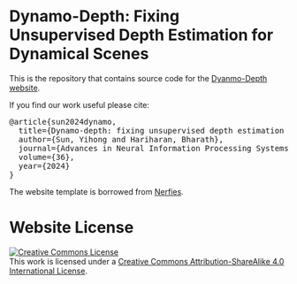 # Dynamo-Depth: Fixing Unsupervised Depth Estimation for Dynamical Scenes

This is the repository that contains source code for the [Dyanmo-Depth website](https://dynamo-depth.github.io).

If you find our work useful please cite:
<pre>
@article{sun2024dynamo,
  title={Dynamo-depth: fixing unsupervised depth estimation for dynamical scenes},
  author={Sun, Yihong and Hariharan, Bharath},
  journal={Advances in Neural Information Processing Systems},
  volume={36},
  year={2024}
}
</pre>

The website template is borrowed from [Nerfies](https://nerfies.github.io/).


# Website License
<a rel="license" href="http://creativecommons.org/licenses/by-sa/4.0/"><img alt="Creative Commons License" style="border-width:0" src="https://i.creativecommons.org/l/by-sa/4.0/88x31.png" /></a><br />This work is licensed under a <a rel="license" href="http://creativecommons.org/licenses/by-sa/4.0/">Creative Commons Attribution-ShareAlike 4.0 International License</a>.
